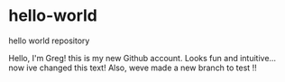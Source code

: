 # hello-world
hello world repository
<p>Hello, I'm Greg! this is my new Github account. Looks fun and intuitive...
now ive changed this text! Also, weve made a new branch to test !!</p>
